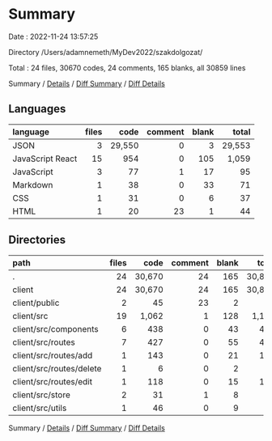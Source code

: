 # Summary

Date : 2022-11-24 13:57:25

Directory /Users/adamnemeth/MyDev2022/szakdolgozat/

Total : 24 files,  30670 codes, 24 comments, 165 blanks, all 30859 lines

Summary / [Details](details.md) / [Diff Summary](diff.md) / [Diff Details](diff-details.md)

## Languages
| language | files | code | comment | blank | total |
| :--- | ---: | ---: | ---: | ---: | ---: |
| JSON | 3 | 29,550 | 0 | 3 | 29,553 |
| JavaScript React | 15 | 954 | 0 | 105 | 1,059 |
| JavaScript | 3 | 77 | 1 | 17 | 95 |
| Markdown | 1 | 38 | 0 | 33 | 71 |
| CSS | 1 | 31 | 0 | 6 | 37 |
| HTML | 1 | 20 | 23 | 1 | 44 |

## Directories
| path | files | code | comment | blank | total |
| :--- | ---: | ---: | ---: | ---: | ---: |
| . | 24 | 30,670 | 24 | 165 | 30,859 |
| client | 24 | 30,670 | 24 | 165 | 30,859 |
| client/public | 2 | 45 | 23 | 2 | 70 |
| client/src | 19 | 1,062 | 1 | 128 | 1,191 |
| client/src/components | 6 | 438 | 0 | 43 | 481 |
| client/src/routes | 7 | 427 | 0 | 55 | 482 |
| client/src/routes/add | 1 | 143 | 0 | 21 | 164 |
| client/src/routes/delete | 1 | 6 | 0 | 2 | 8 |
| client/src/routes/edit | 1 | 118 | 0 | 15 | 133 |
| client/src/store | 2 | 31 | 1 | 8 | 40 |
| client/src/utils | 1 | 46 | 0 | 9 | 55 |

Summary / [Details](details.md) / [Diff Summary](diff.md) / [Diff Details](diff-details.md)